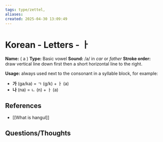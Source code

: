 ```yaml
---
tags: type/zettel, 
aliases: 
created: 2025-04-30 13:09:49
---
```

# Korean - Letters - ㅏ

**Name:** ( a )
**Type:** Basic vowel
**Sound:** /a/ in *car* or *father*
**Stroke order:** draw vertical line down first then a short horizontal line to the right.

**Usage:** always used next to the consonant in a syllable block, for example:

- **가** (ga/ka) = ㄱ (g/k) + ㅏ (a)
- **나** (na) = ㄴ (n) + ㅏ (a)

## References

* [[What is hangul]]

## Questions/Thoughts